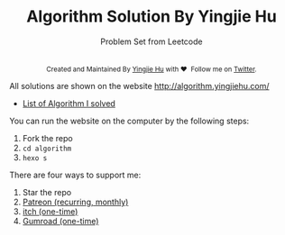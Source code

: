 <h1 align="center">Algorithm Solution By Yingjie Hu</h1>

<p align="center">Problem Set from Leetcode</p>

<div align="center" style="padding-top:20px">
	<sub>Created and Maintained By <a href="http://yingjiehu.com" target="_blank">Yingjie Hu</a> with ❤️ &nbsp;Follow me on <a href="https://twitter.com/yingjieYJH" target="_blank">Twitter</a>.</sub>
</div>

All solutions are shown on the website <http://algorithm.yingjiehu.com/>

* [List of Algorithm I solved](http://algorithm.yingjiehu.com/archives)

You can run the website on the computer by the following steps: 

1. Fork the repo
2. `cd algorithm`
3. `hexo s`

There are four ways to support me:

1. Star the repo
1. [Patreon (recurring, monthly)](https://www.patreon.com/yingjie)
2. [itch (one-time)](https://huyingjie.itch.io/give-a-tip-for-algorithm-solution)
3. [Gumroad (one-time)](https://gum.co/DxRp)